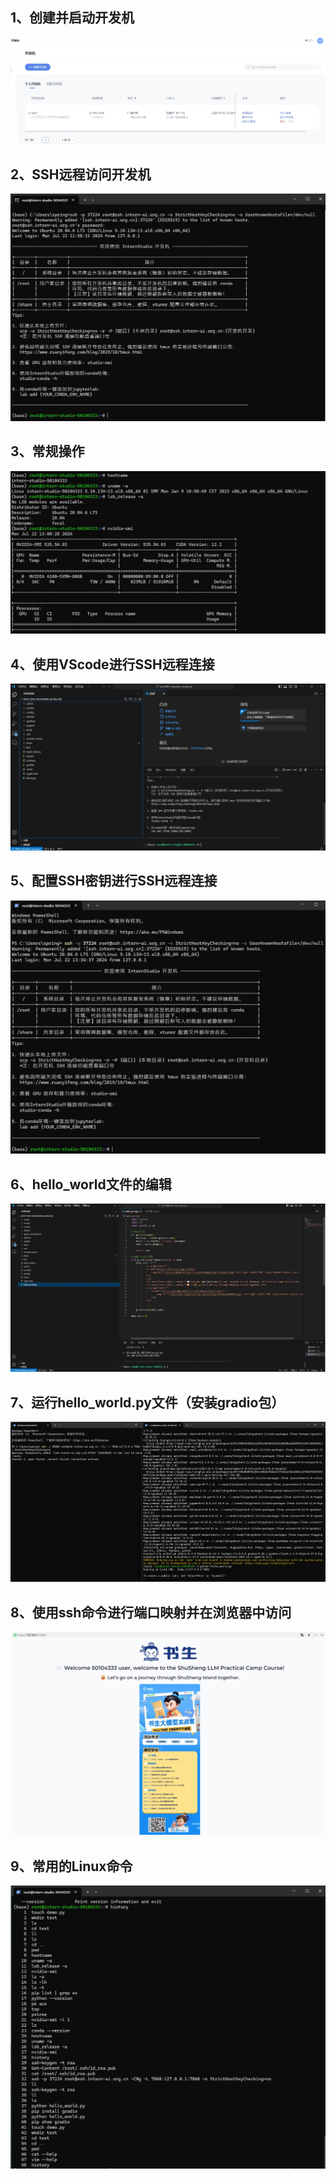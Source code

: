 ## 1、创建并启动开发机
![](1、创建并启动开发机.png "可选的标题")
## 2、SSH远程访问开发机
![](2、SSH远程访问开发机.png "可选的标题")
## 3、常规操作
![](3、常规操作.png "可选的标题")
## 4、使用VScode进行SSH远程连接
![](4、使用VScode进行SSH远程连接.png "可选的标题")
## 5、配置SSH密钥进行SSH远程连接
![](5、配置SSH密钥进行SSH远程连接.png "可选的标题")
## 6、hello_world文件的编辑
![](6、hello_world文件的编辑.png "可选的标题")
## 7、运行hello_world.py文件（安装gradio包）
![](7、运行hellow_word.py文件（安装gradio包）.png "可选的标题")
## 8、使用ssh命令进行端口映射并在浏览器中访问
![](8、使用ssh命令进行端口映射并在浏览器中访问.png "可选的标题")
## 9、常用的Linux命令
![](9、常用的Linux命令.png "可选的标题")
